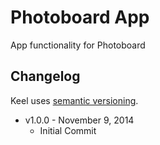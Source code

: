 # Photoboard App

App functionality for Photoboard



## Changelog

Keel uses [semantic versioning](http://semver.org/).

* v1.0.0 - November 9, 2014
	* Initial Commit